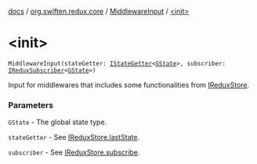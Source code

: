 [docs](../../index.md) / [org.swiften.redux.core](../index.md) / [MiddlewareInput](index.md) / [&lt;init&gt;](./-init-.md)

# &lt;init&gt;

`MiddlewareInput(stateGetter: `[`IStateGetter`](../-i-state-getter.md)`<`[`GState`](index.md#GState)`>, subscriber: `[`IReduxSubscriber`](../-i-redux-subscriber.md)`<`[`GState`](index.md#GState)`>)`

Input for middlewares that includes some functionalities from [IReduxStore](../-i-redux-store.md).

### Parameters

`GState` - The global state type.

`stateGetter` - See [IReduxStore.lastState](../-i-state-getter-provider/last-state.md).

`subscriber` - See [IReduxStore.subscribe](../-i-redux-subscriber-provider/subscribe.md).